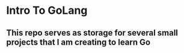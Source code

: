 # Intro To GoLang 

## This repo serves as storage for several small projects that I am creating to learn Go 
